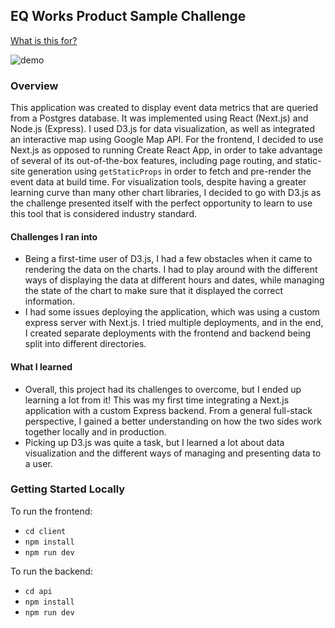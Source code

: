 EQ Works Product Sample Challenge
---

[What is this for?](https://github.com/EQWorks/work-samples#what-is-this)

![demo](https://user-images.githubusercontent.com/31750093/106570757-4ceff180-6504-11eb-994b-e62e3308681e.gif)

### Overview

This application was created to display event data metrics that are queried from a Postgres database. It was implemented using React (Next.js) and Node.js (Express). I used D3.js for data visualization, as well as integrated an interactive map using Google Map API. For the frontend, I decided to use Next.js as opposed to running Create React App, in order to take advantage of several of its out-of-the-box features, including page routing, and static-site generation using `getStaticProps` in order to fetch and pre-render the event data at build time. For visualization tools, despite having a greater learning curve than many other chart libraries, I decided to go with D3.js as the challenge presented itself with the perfect opportunity to learn to use this tool that is considered industry standard.

#### Challenges I ran into

- Being a first-time user of D3.js, I had a few obstacles when it came to rendering the data on the charts. I had to play around with the different ways of displaying the data at different hours and dates, while managing the state of the chart to make sure that it displayed the correct information.
- I had some issues deploying the application, which was using a custom express server with Next.js. I tried multiple deployments, and in the end, I created separate deployments with the frontend and backend being split into different directories.

#### What I learned

- Overall, this project had its challenges to overcome, but I ended up learning a lot from it! This was my first time integrating a Next.js application with a custom Express backend. From a general full-stack perspective, I gained a better understanding on how the two sides work together locally and in production.
- Picking up D3.js was quite a task, but I learned a lot about data visualization and the different ways of managing and presenting data to a user.

### Getting Started Locally

To run the frontend:
- `cd client`
- `npm install`
- `npm run dev`

To run the backend:
- `cd api`
- `npm install`
- `npm run dev`
